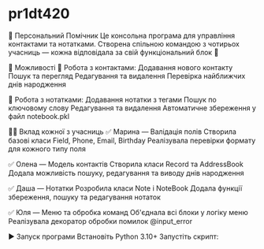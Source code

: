 # pr1dt420
🧠 Персональний Помічник
Це консольна програма для управління контактами та нотатками. Створена спільною командою з чотирьох учасниць — кожна відповідала за свій функціональний блок 💪

🔧 Можливості
📇 Робота з контактами:
Додавання нового контакту
Пошук та перегляд
Редагування та видалення
Перевірка найближчих днів народження


📝 Робота з нотатками:
Додавання нотатки з тегами
Пошук по ключовому слову
Редагування та видалення
Автоматичне збереження у файл notebook.pkl



👩‍💻 Вклад кожної з учасниць
✅ Марина — Валідація полів
Створила базові класи Field, Phone, Email, Birthday
Реалізувала перевірки формату для кожного типу поля


✅ Олена — Модель контактів
Створила класи Record та AddressBook
Додала можливість пошуку, редагування та виводу днів народження


✅ Даша — Нотатки
Розробила класи Note і NoteBook
Додала функції збереження, пошуку та редагування нотаток


✅ Юля — Меню та обробка команд
Об'єднала всі блоки у логіку меню
Реалізувала декоратор обробки помилок @input_error



▶️ Запуск програми
Встановіть Python 3.10+
Запустіть скрипт:
